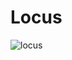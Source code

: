 # Locus

![locus](https://user-images.githubusercontent.com/1988660/27990421-b7d6b1f4-6491-11e7-80b0-dc5dabceb555.gif)
